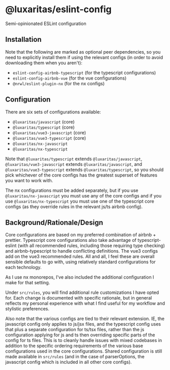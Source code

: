# @luxaritas/eslint-config
Semi-opinionated ESLint configuration

## Installation
Note that the following are marked as optional peer dependencies, so you need to explicitly
install them if using the relevant configs (in order to avoid downloading them when you aren't):
* `eslint-config-airbnb-typescript` (for the typescript configurations)
* `eslint-config-airbnb-vue` (for the vue configurations)
* `@nrwl/eslint-plugin-nx` (for the nx configs)

## Configuration
There are six sets of configurations available:
* `@luxaritas/javascript` (core)
* `@luxaritas/typescript` (core)
* `@luxaritas/vue3-javascript` (core)
* `@luxaritas/vue3-typescript` (core)
* `@luxaritas/nx-javascript`
* `@luxaritas/nx-typescript`

Note that `@luxaritas/typescript` extends `@luxaritas/javascript`, `@luxaritas/vue3-javascript` extends
`@luxaritas/javascript`, and `@luxaritas/vue3-typescript` extends `@luxaritas/typescript`, so you should
pick whichever of the core configs has the greatest superset of features you want to work with.

The nx configurations must be added separately, but if you use `@luxaritas/nx-javascript` you must
use any of the core configs and if you use `@luxaritas/nx-typescript` you must use one of the
typescript core configs (as they override rules in the relevant js/ts airbnb config).

## Background/Rationale/Design
Core configurations are based on my preferred combination of airbnb + prettier. Typescript core
configurations also take advantage of typescript-eslint (with all recommended rules, including those
requiring type checking) and airbnb-typescript to handle conflicting definitions. The vue3 configs
add on the vue3 recommended rules. All and all, I feel these are overall sensible defaults to go with,
using relatively standard configurations for each technology.

As I use nx monorepos, I've also included the additional configuration I make for that setting.

Under `src/rules`, you will find additional rule customizations I have opted for. Each change is
documented with specific rationale, but in general reflects my personal experience with what I find
useful for my workflow and stylistic preferences.

Also note that the various configs are tied to their relevant extension. IE, the javascript config
only applies to js/jsx files, and the typescript config uses that plus a separate configuration
for ts/tsx files, rather than the js configuration applying for js and ts then overriding specific
parts of the config for ts files. This is to cleanly handle issues with mixed codebases in addition
to the specific ordering requirements of the various base configurations used in the core configurations.
Shared configuration is still made available in `src/rules` (and in the case of parserOptions, the
javascript config which is included in all other core configs).
